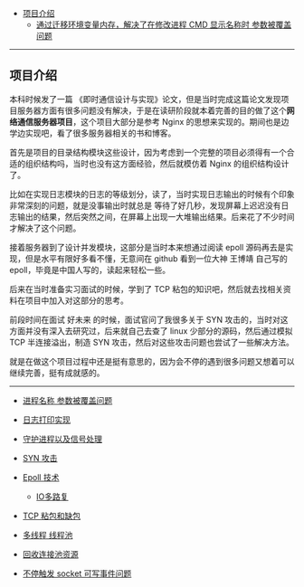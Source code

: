 

- [项目介绍](#项目介绍)
  - [通过迁移环境变量内存，解决了在修改进程 CMD 显示名称时 参数被覆盖问题](#通过迁移环境变量内存解决了在修改进程-cmd-显示名称时-参数被覆盖问题)

-------

## 项目介绍

本科时候发了一篇 《即时通信设计与实现》论文，但是当时完成这篇论文发现项目服务器方面有很多问题没有解决，于是在读研阶段就本着完善的目的做了这个**网络通信服务器项目**，这个项目大部分是参考 Nginx 的思想来实现的。期间也是边学边实现吧，看了很多服务器相关的书和博客。

首先是项目的目录结构模块这些设计，因为考虑到一个完整的项目必须得有一个合适的组织结构吗，当时也没有这方面经验，然后就模仿着 Nginx 的组织结构设计了。

比如在实现日志模块的日志的等级划分，读了，当时实现日志输出的时候有个印象非常深刻的问题，就是没事输出时就总是 等待了好几秒，发现屏幕上迟迟没有日志输出的结果，然后突然之间，在屏幕上出现一大堆输出结果。后来花了不少时间才解决了这个问题。

接着服务器到了设计并发模块，这部分是当时本来想通过阅读 epoll 源码再去是实现，但是水平有限好多看不懂，无意间在 github 看到一位大神 王博靖 自己写的 epoll，毕竟是中国人写的，读起来轻松一些。

后来在当时准备实习面试的时候，学到了 TCP 粘包的知识吧，然后就去找相关资料在项目中加入对这部分的思考。

前段时间在面试 好未来 的时候，面试官问了我很多关于 SYN 攻击的，当时对这方面并没有深入去研究过，后来就自己去查了 linux 少部分的源码，然后通过模拟 TCP 半连接溢出，制造 SYN 攻击，然后对这些攻击问题也尝试了一些解决方法。

就是在做这个项目过程中还是挺有意思的，因为会不停的遇到很多问题又想着可以继续完善，挺有成就感的。


------

- [进程名称 参数被覆盖问题](/Cpp项目/通讯实战项目/note?id=设置进程名称)

- [日志打印实现](/Cpp项目/通讯实战项目/note?id=日志打印实现)

- [守护进程以及信号处理](/Cpp项目/通讯实战项目/note?id=守护进程以及信号处理)

- [SYN 攻击](/Cpp项目/通讯实战项目/note?id=syn-攻击)

- [Epoll 技术](/Cpp项目/通讯实战项目/note?id=epoll技术简介)
  - [IO多路复](/寻offer总结/计算机网络/网络编程相关?id=io-多路复用技术)

- [TCP 粘包和缺包](/Cpp项目/通讯实战项目/note?id=tcp-粘包和缺包)

- [多线程 线程池](/Cpp项目/通讯实战项目/note?id=使用多线程解析和处理数据包)

- [回收连接池资源](/Cpp项目/通讯实战项目/note?id=连接池中连接资源的回收)

- [不停触发 socket 可写事件问题](/Cpp项目/通讯实战项目/note?id=腾讯面试题)